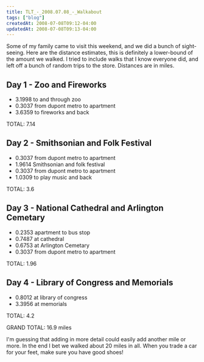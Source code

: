 ```yaml
---
title: TLT_-_2008.07.08_-_Walkabout
tags: ["blog"]
createdAt: 2008-07-08T09:12-04:00
updatedAt: 2008-07-08T09:13-04:00
---
```


Some of my family came to visit this weekend, and we did a bunch of sight-seeing. Here are the distance estimates, this is definitely a lower-bound of the amount we walked. I tried to include walks that I know everyone did, and left off a bunch of random trips to the store. Distances are in miles.

## Day 1 - Zoo and Fireworks
* 3.1998 to and through zoo
* 0.3037 from dupont metro to apartment
* 3.6359 to fireworks and back

TOTAL: 7.14

## Day 2 - Smithsonian and Folk Festival
* 0.3037 from dupont metro to apartment
* 1.9614 Smithsonian and folk festival
* 0.3037 from dupont metro to apartment
* 1.0309 to play music and back

TOTAL: 3.6

## Day 3 - National Cathedral and Arlington Cemetary
* 0.2353 apartment to bus stop
* 0.7487 at cathedral
* 0.6753 at Arlington Cemetary
* 0.3037 from dupont metro to apartment

TOTAL: 1.96

## Day 4 - Library of Congress and Memorials
* 0.8012 at library of congress
* 3.3956 at memorials

TOTAL: 4.2

GRAND TOTAL: 16.9 miles

I'm guessing that adding in more detail could easily add another mile or more. In the end I bet we walked about 20 miles in all. When you trade a car for your feet, make sure you have good shoes!

